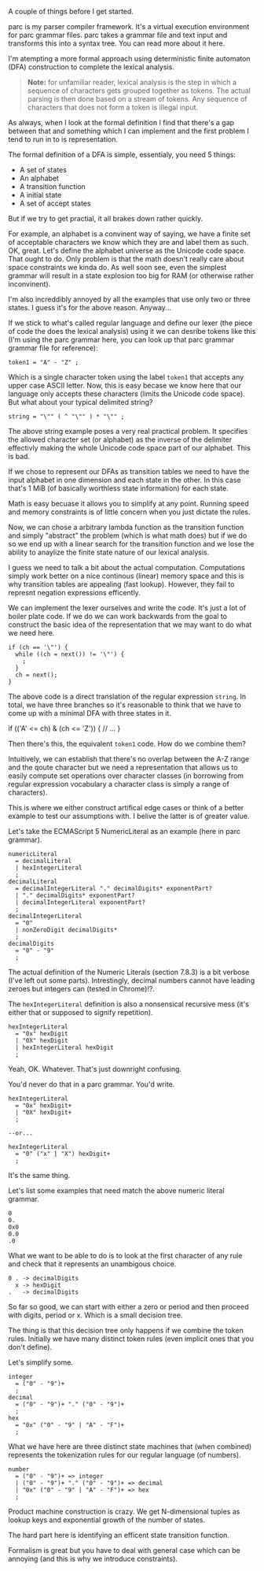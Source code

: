A couple of things before I get started.

parc is my parser compiler framework. It's a virtual execution environment for parc grammar files. parc takes a grammar file and text input and transforms this into a syntax tree. You can read more about it here.

I'm atempting a more formal approach using deterministic finite automaton (DFA) construction to complete the lexical analysis.

> **Note:** for unfamiliar reader, lexical analysis is the step in which a sequence of characters gets grouped together as tokens. The actual parsing is then done based on a stream of tokens. Any sequence of characters that does not form a token is illegal input.

As always, when I look at the formal definition I find that there's a gap between that and something which I can implement and the first problem I tend to run in to is representation.

The formal definition of a DFA is simple, essentialy, you need 5 things:

- A set of states
- An alphabet
- A transition function
- A initial state
- A set of accept states

But if we try to get practial, it all brakes down rather quickly.

For example, an alphabet is a convinent way of saying, we have a finite set of acceptable characters we know which they are and label them as such. OK, great. Let's define the alphabet universe as the Unicode code space. That ought to do. Only problem is that the math doesn't really care about space constraints we kinda do. As well soon see, even the simplest grammar will result in a state explosion too big for RAM (or otherwise rather inconvinent).

I'm also increddibly annoyed by all the examples that use only two or three states. I guess it's for the above reason. Anyway...

If we stick to what's called regular language and define our lexer (the piece of code the does the lexical analysis) using it we can desribe tokens like this (I'm using the parc grammar here, you can look up that parc grammar grammar file for reference):

    token1 = "A" - "Z" ;
    
Which is a single character token using the label `token1` that accepts any upper case ASCII letter. Now, this is easy becase we know here that our language only accepts these characters (limits the Unicode code space). But what about your typical delimited string?

    string = "\"" ( ^ "\"" ) * "\"" ;

The above string example poses a very real practical problem. It specifies the allowed character set (or alphabet) as the inverse of the delimiter effectivly making the whole Unicode code space part of our alphabet. This is bad.

If we chose to represent our DFAs as transition tables we need to have the input alphabet in one dimension and each state in the other. In this case that's 1 MiB (of basically worthless state information) for each state.

Math is easy becuase it allows you to simplify at any point. Running speed and memory constraints is of little concern when you just dictate the rules.

Now, we can chose a arbitrary lambda function as the transition function and simply "abstract" the problem (which is what math does) but if we do so we end up with a linear search for the transition function and we lose the ability to anaylize the finite state nature of our lexical analysis.

I guess we need to talk a bit about the actual computation. Computations simply work better on a nice continous (linear) memory space and this is why transition tables are appealing (fast lookup). However, they fail to represnt negation expressions efficently.

We can implement the lexer ourselves and write the code. It's just a lot of boiler plate code. If we do we can work backwards from the goal to construct the basic idea of the representation that we may want to do what we need here.

    if (ch == '\"') {
      while ((ch = next()) != '\"') {
        ;
      }
      ch = next();
    }

The above code is a direct translation of the regular expression `string`. In total, we have three branches so it's reasonable to think that we have to come up with a minimal DFA with three states in it.

  if (('A' <= ch) & (ch <= 'Z')) {
    // ...
  }

Then there's this, the equivalent `token1` code. How do we combine them?

Intuitively, we can establish that there's no overlap between the A-Z range and the qoute character but we need a representation that allows us to easily compute set operations over character classes (in borrowing from regular expression vocabulary a character class is simply a range of characters).

This is where we either construct artifical edge cases or think of a better example to test our assumptions with. I belive the latter is of greater value.

Let's take the ECMAScript 5 NumericLiteral as an example (here in parc grammar).

    numericLiteral 
      = decimalLiteral
      | hexIntegerLiteral
      ;
    decimalLiteral
      = decimalIntegerLiteral "." decimalDigits* exponentPart?
      | "." decimalDigits* exponentPart?
      | decimalIntegerLiteral exponentPart?
      ;
    decimalIntegerLiteral
      = "0"
      | nonZeroDigit decimalDigits*
      ;
    decimalDigits
      = "0" - "9"
      ;
      
The actual definition of the Numeric Literals (section 7.8.3) is a bit verbose (I've left out some parts). Intrestingly, decimal numbers cannot have leading zeroes but integers can (tested in Chrome)!?.

The `hexIntegerLiteral` definition is also a nonsensical recursive mess (it's either that or supposed to signify repetition).

    hexIntegerLiteral 
      = "0x" hexDigit
      | "0X" hexDigit
      | hexIntegerLiteral hexDigit
      ;

Yeah, OK. Whatever. That's just downright confusing.

You'd never do that in a parc grammar. You'd write.

    hexIntegerLiteral 
      = "0x" hexDigit+
      | "0X" hexDigit+
      ;
    
    --or...
    
    hexIntegerLiteral 
      = "0" ("x" | "X") hexDigit+
      ;
      
It's the same thing.

Let's list some examples that need match the above numeric literal grammar.

    0
    0.
    0x0
    0.0
    .0

What we want to be able to do is to look at the first character of any rule and check that it represents an unambigous choice.

    0 . -> decimalDigits
      x -> hexDigit
    .   -> decimalDigits

So far so good, we can start with either a zero or period and then proceed with digits, period or x. Which is a small decision tree.

The thing is that this decision tree only happens if we combine the token rules. Initially we have many distinct token rules (even implicit ones that you don't define).

Let's simplify some.

    integer 
      = ("0" - "9")+ 
      ;
    decimal 
      = ("0" - "9")+ "." ("0" - "9")+ 
      ;
    hex 
      = "0x" ("0" - "9" | "A" - "F")+
      ;

What we have here are three distinct state machines that (when combined) represents the tokenization rules for our regular language (of numbers).

    number 
      = ("0" - "9")+ => integer
      | ("0" - "9")+ "." ("0" - "9")+ => decimal
      | "0x" ("0" - "9" | "A" - "F")+ => hex
      ;

Product machine construction is crazy. We get N-dimensional tuples as lookup keys and exponential growth of the number of states.



The hard part here is identifying an efficent state transition function.

Formalism is great but you have to deal with general case which can be annoying (and this is why we introduce constraints).





